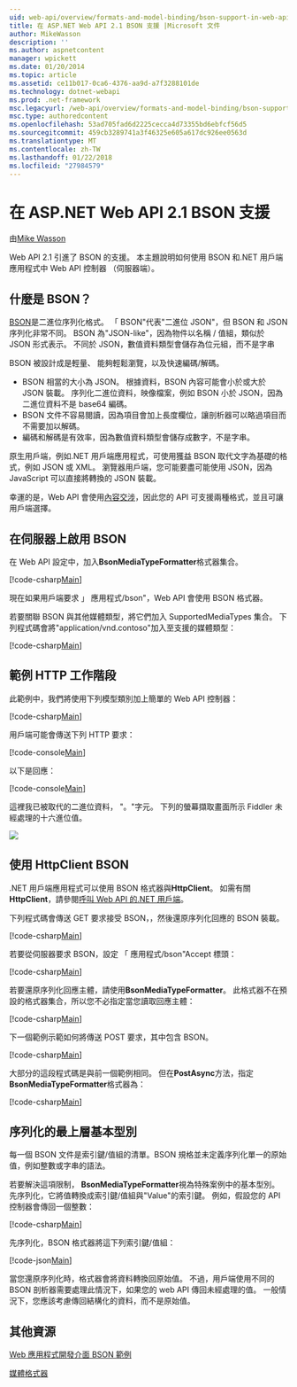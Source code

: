 ```yaml
---
uid: web-api/overview/formats-and-model-binding/bson-support-in-web-api-21
title: 在 ASP.NET Web API 2.1 BSON 支援 |Microsoft 文件
author: MikeWasson
description: ''
ms.author: aspnetcontent
manager: wpickett
ms.date: 01/20/2014
ms.topic: article
ms.assetid: ce11b017-0ca6-4376-aa9d-a7f3288101de
ms.technology: dotnet-webapi
ms.prod: .net-framework
msc.legacyurl: /web-api/overview/formats-and-model-binding/bson-support-in-web-api-21
msc.type: authoredcontent
ms.openlocfilehash: 53ad705fad6d2225cecca4d73355bd6ebfcf56d5
ms.sourcegitcommit: 459cb3289741a3f46325e605a617dc926ee0563d
ms.translationtype: MT
ms.contentlocale: zh-TW
ms.lasthandoff: 01/22/2018
ms.locfileid: "27984579"
---
```

<a name="bson-support-in-aspnet-web-api-21"></a>在 ASP.NET Web API 2.1 BSON 支援
====================
由[Mike Wasson](https://github.com/MikeWasson)

Web API 2.1 引進了 BSON 的支援。 本主題說明如何使用 BSON 和.NET 用戶端應用程式中 Web API 控制器 （伺服器端）。

## <a name="what-is-bson"></a>什麼是 BSON？

[BSON](http://bsonspec.org/)是二進位序列化格式。 「 BSON"代表"二進位 JSON"，但 BSON 和 JSON 序列化非常不同。 BSON 為"JSON-like"，因為物件以名稱 / 值組，類似於 JSON 形式表示。 不同於 JSON，數值資料類型會儲存為位元組，而不是字串

BSON 被設計成是輕量、 能夠輕鬆瀏覽，以及快速編碼/解碼。

- BSON 相當的大小為 JSON。 根據資料，BSON 內容可能會小於或大於 JSON 裝載。 序列化二進位資料，映像檔案，例如 BSON 小於 JSON，因為二進位資料不是 base64 編碼。
- BSON 文件不容易閱讀，因為項目會加上長度欄位，讓剖析器可以略過項目而不需要加以解碼。
- 編碼和解碼是有效率，因為數值資料類型會儲存成數字，不是字串。

原生用戶端，例如.NET 用戶端應用程式，可使用獲益 BSON 取代文字為基礎的格式，例如 JSON 或 XML。 瀏覽器用戶端，您可能要盡可能使用 JSON，因為 JavaScript 可以直接將轉換的 JSON 裝載。

幸運的是，Web API 會使用[內容交涉](content-negotiation.md)，因此您的 API 可支援兩種格式，並且可讓用戶端選擇。

## <a name="enabling-bson-on-the-server"></a>在伺服器上啟用 BSON

在 Web API 設定中，加入**BsonMediaTypeFormatter**格式器集合。

[!code-csharp[Main](bson-support-in-web-api-21/samples/sample1.cs)]

現在如果用戶端要求 」 應用程式/bson"，Web API 會使用 BSON 格式器。

若要關聯 BSON 與其他媒體類型，將它們加入 SupportedMediaTypes 集合。 下列程式碼會將"application/vnd.contoso"加入至支援的媒體類型：

[!code-csharp[Main](bson-support-in-web-api-21/samples/sample2.cs)]

## <a name="example-http-session"></a>範例 HTTP 工作階段

此範例中，我們將使用下列模型類別加上簡單的 Web API 控制器：

[!code-csharp[Main](bson-support-in-web-api-21/samples/sample3.cs)]

用戶端可能會傳送下列 HTTP 要求：

[!code-console[Main](bson-support-in-web-api-21/samples/sample4.cmd)]

以下是回應：

[!code-console[Main](bson-support-in-web-api-21/samples/sample5.cmd)]

這裡我已被取代的二進位資料， &quot;。&quot;字元。 下列的螢幕擷取畫面所示 Fiddler 未經處理的十六進位值。

[![](bson-support-in-web-api-21/_static/image2.png)](bson-support-in-web-api-21/_static/image1.png)

## <a name="using-bson-with-httpclient"></a>使用 HttpClient BSON

.NET 用戶端應用程式可以使用 BSON 格式器與**HttpClient**。 如需有關**HttpClient**，請參閱[呼叫 Web API 的.NET 用戶端](../advanced/calling-a-web-api-from-a-net-client.md)。

下列程式碼會傳送 GET 要求接受 BSON，，然後還原序列化回應的 BSON 裝載。

[!code-csharp[Main](bson-support-in-web-api-21/samples/sample6.cs)]

若要從伺服器要求 BSON，設定 「 應用程式/bson"Accept 標頭：

[!code-csharp[Main](bson-support-in-web-api-21/samples/sample7.cs)]

若要還原序列化回應主體，請使用**BsonMediaTypeFormatter**。 此格式器不在預設的格式器集合，所以您不必指定當您讀取回應主體：

[!code-csharp[Main](bson-support-in-web-api-21/samples/sample8.cs)]

下一個範例示範如何將傳送 POST 要求，其中包含 BSON。

[!code-csharp[Main](bson-support-in-web-api-21/samples/sample9.cs)]

大部分的這段程式碼是與前一個範例相同。 但在**PostAsync**方法，指定**BsonMediaTypeFormatter**格式器為：

[!code-csharp[Main](bson-support-in-web-api-21/samples/sample10.cs)]

## <a name="serializing-top-level-primitive-types"></a>序列化的最上層基本型別

每一個 BSON 文件是索引鍵/值組的清單。BSON 規格並未定義序列化單一的原始值，例如整數或字串的語法。

若要解決這項限制， **BsonMediaTypeFormatter**視為特殊案例中的基本型別。 先序列化，它將值轉換成索引鍵/值組與"Value"的索引鍵。 例如，假設您的 API 控制器會傳回一個整數：

[!code-csharp[Main](bson-support-in-web-api-21/samples/sample11.cs)]

先序列化，BSON 格式器將這下列索引鍵/值組：

[!code-json[Main](bson-support-in-web-api-21/samples/sample12.json)]

當您還原序列化時，格式器會將資料轉換回原始值。 不過，用戶端使用不同的 BSON 剖析器需要處理此情況下，如果您的 web API 傳回未經處理的值。 一般情況下，您應該考慮傳回結構化的資料，而不是原始值。

## <a name="additional-resources"></a>其他資源

[Web 應用程式開發介面 BSON 範例](https://aspnet.codeplex.com/SourceControl/latest#Samples/WebApi/BSONSample/)

[媒體格式器](media-formatters.md)
